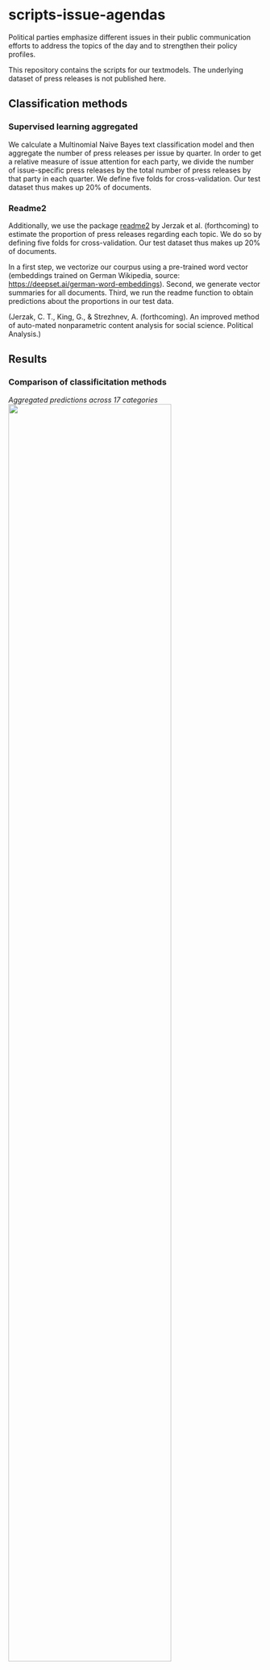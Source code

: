 # scripts-issue-agendas
Political parties emphasize different issues in their public communication efforts to address the topics of the day and to strengthen their policy profiles.

This repository contains the scripts for our textmodels. The underlying dataset of press releases is not published here.

## Classification methods

### Supervised learning aggregated

We calculate a Multinomial Naive Bayes text classification model and then aggregate the number of press releases per issue by quarter. In order to get a relative measure of issue attention for each party, we divide the number of issue-specific press releases by the total number of press releases by that party in each quarter. We define five folds for cross-validation. Our test dataset thus makes up 20% of documents.

### Readme2
Additionally, we use the package <a href = "https://github.com/iqss-research/readme-software">readme2</a> by Jerzak et al. (forthcoming) to estimate the proportion of press releases regarding each topic. We do so by defining five folds for cross-validation. Our test dataset thus makes up 20% of documents.

In a first step, we vectorize our courpus using a pre-trained word vector (embeddings trained on German Wikipedia, source: https://deepset.ai/german-word-embeddings). Second, we generate vector summaries for all documents. Third, we run the readme function to obtain predictions about the proportions in our test data.

(Jerzak, C. T., King, G., & Strezhnev, A. (forthcoming). An improved method of auto-mated nonparametric content analysis for social science. Political Analysis.)

## Results

### Comparison of classificitation methods

*Aggregated predictions across 17 categories*
<img src="https://github.com/cornelius-erfort/scripts-issue-agendas/raw/main/plots/agg_eval_compare_facet.png" width="80%">

*Issue attention over time of German parties to issue "7 - Environment and Energy" (Transformers GBERT)* 
<img src="https://github.com/cornelius-erfort/scripts-issue-agendas/raw/main/plots/7%20-%20Environment%20and%20Energy_all-parties_facet.png" width="80%">

The vertical line indicates the start of the Friady for Future protests.

*Issue attention over time of German parties to issue "9 - Immigration" (Transformers GBERT)*
<img src="https://github.com/cornelius-erfort/scripts-issue-agendas/raw/main/plots/9%20-%20Immigration_all-parties_facet.png" width="80%">

The vertical line indicates the date of German chancellor Angela Merkel's press conference during the so-called "refugee crisis" where she first used the statement "Wir schaffen das!".

*Accuracy for different sizes of the training data for three different models*
<img src="https://github.com/cornelius-erfort/scripts-issue-agendas/blob/main/plots/training-size-simulation.png" width="80%">

For the multi-lingual model, the size refers to the number of documents in the language of the test sample. The training data contained labeled documents in other languages.


